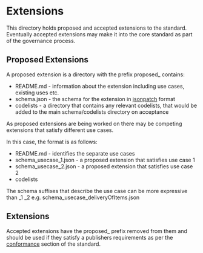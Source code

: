 # Extensions

This directory holds proposed and accepted extensions to the standard. Eventually 
accepted extensions may make it into the core standard as part of the governance process.

## Proposed Extensions

A proposed extension is a directory with the prefix proposed_ contains:
* README.md - information about the extension including use cases, existing uses etc.
* schema.json - the schema for the extension in [jsonpatch](http://jsonpatch.com) format
* codelists - a directory that contains any relevant codelists, that would be added to the main schema/codelists directory on acceptance

As proposed extensions are being worked on there may be competing extensions that satisfy different use cases.

In this case, the format is as follows:
* README.md - identifies the separate use cases
* schema_usecase_1.json - a proposed extension that satisfies use case 1
* schema_usecase_2.json - a proposed extension that satisfies use case 2
* codelists

The schema suffixes that describe the use case can be more expressive than _1 _2
e.g. schema_usecase_deliveryOfItems.json

## Extensions
Accepted extensions have the proposed_ prefix removed from them and should be used
if they satisfy a publishers requirements as per the [conformance](http://ocds.open-contracting.org/standard/r/1__0__RC/en/key_concepts/conformance/)
section of the standard.
